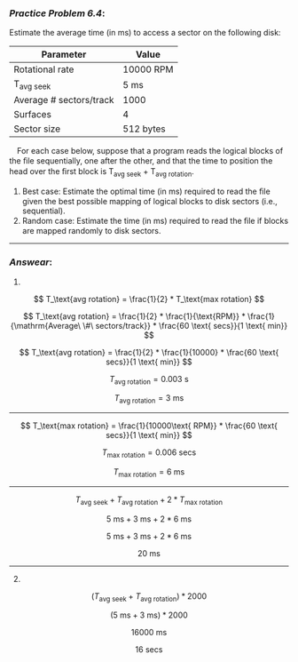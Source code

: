 ### ***Practice Problem 6.4***:  
Estimate the average time (in ms) to access a sector on the following disk:  


| Parameter  | Value |
| ------------- | ------------- |
| Rotational rate  | 10000 RPM |
| T<sub>avg seek</sub> | 5 ms |
| Average # sectors/track | 1000 |
| Surfaces | 4 |
| Sector size | 512 bytes |  

&emsp;For each case below, suppose that a program reads the logical blocks of the ﬁle sequentially, one after the other, and that the time to position the head over the ﬁrst block is T<sub>avg seek</sub> + T<sub>avg rotation</sub>.  

1. Best case: Estimate the optimal time (in ms) required to read the ﬁle given the best possible mapping of logical blocks to disk sectors (i.e., sequential).  
2. Random case: Estimate the time (in ms) required to read the ﬁle if blocks are mapped randomly to disk sectors.

---  

### ***Answear***:  
1.

$$ T_\text{avg rotation} = \frac{1}{2} * T_\text{max rotation} $$  

$$ T_\text{avg rotation} = \frac{1}{2} * \frac{1}{\text{RPM}} * \frac{1}{\mathrm{Average\ \#\ sectors/track}} * \frac{60 \text{ secs}}{1 \text{ min}} $$

$$ T_\text{avg rotation} = \frac{1}{2} * \frac{1}{10000} * \frac{60 \text{ secs}}{1 \text{ min}} $$

$$ T_\text{avg rotation} =  0.003\text{ s} $$

$$ T_\text{avg rotation} =  3\text{ ms} $$  

---  

$$ T_\text{max rotation} =  \frac{1}{10000\text{ RPM}} * \frac{60 \text{ secs}}{1 \text{ min}} $$  

$$ T_\text{max rotation} =  0.006\text{ secs} $$  

$$ T_\text{max rotation} =  6\text{ ms} $$

---  

$$ T_\text{avg seek} + T_\text{avg rotation} + 2 * T_\text{max rotation} $$  

$$ 5\text{ ms} + 3\text{ ms} + 2 * 6\text{ ms} $$  

$$ 5\text{ ms} + 3\text{ ms} + 2 * 6\text{ ms} $$  

$$ 20\text{ ms} $$  

---  

2. 

$$ (T_\text{avg seek} + T_\text{avg rotation}) * 2000 $$  

$$ (5\text{ ms} + 3\text{ ms}) * 2000 $$  

$$ 16000\text{ ms} $$  

$$ 16\text{ secs} $$
